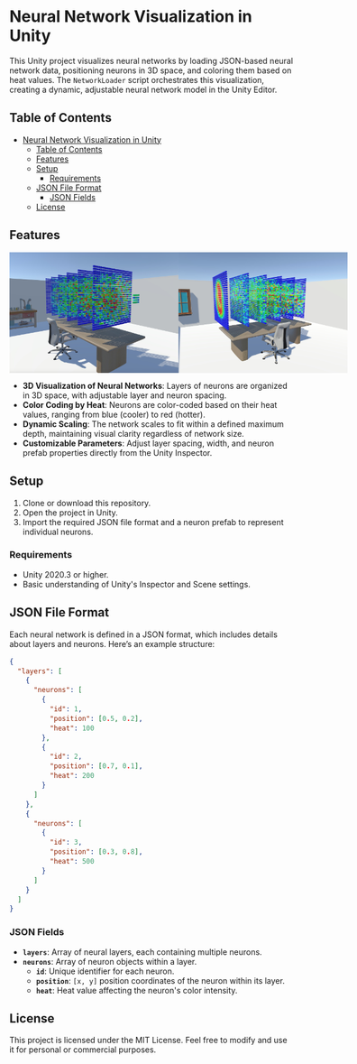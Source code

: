 # Neural Network Visualization in Unity

This Unity project visualizes neural networks by loading JSON-based neural network data, positioning neurons in 3D space, and coloring them based on heat values. The `NetworkLoader` script orchestrates this visualization, creating a dynamic, adjustable neural network model in the Unity Editor.

## Table of Contents

- [Neural Network Visualization in Unity](#neural-network-visualization-in-unity)
  - [Table of Contents](#table-of-contents)
  - [Features](#features)
  - [Setup](#setup)
    - [Requirements](#requirements)
  - [JSON File Format](#json-file-format)
    - [JSON Fields](#json-fields)
  - [License](#license)

## Features

<div style="display: flex; justify-content: space-around;">
    <img src="Images/Screenshot_1.jpeg" alt="Image 1" width="300"/>
    <img src="Images/Screenshot_2.jpeg" alt="Image 2" width="300"/>
</div>


- **3D Visualization of Neural Networks**: Layers of neurons are organized in 3D space, with adjustable layer and neuron spacing.
- **Color Coding by Heat**: Neurons are color-coded based on their heat values, ranging from blue (cooler) to red (hotter).
- **Dynamic Scaling**: The network scales to fit within a defined maximum depth, maintaining visual clarity regardless of network size.
- **Customizable Parameters**: Adjust layer spacing, width, and neuron prefab properties directly from the Unity Inspector.

## Setup

1. Clone or download this repository.
2. Open the project in Unity.
3. Import the required JSON file format and a neuron prefab to represent individual neurons.

### Requirements

- Unity 2020.3 or higher.
- Basic understanding of Unity's Inspector and Scene settings.

## JSON File Format

Each neural network is defined in a JSON format, which includes details about layers and neurons. Here’s an example structure:

```json
{
  "layers": [
    {
      "neurons": [
        {
          "id": 1,
          "position": [0.5, 0.2],
          "heat": 100
        },
        {
          "id": 2,
          "position": [0.7, 0.1],
          "heat": 200
        }
      ]
    },
    {
      "neurons": [
        {
          "id": 3,
          "position": [0.3, 0.8],
          "heat": 500
        }
      ]
    }
  ]
}
```

### JSON Fields

- **`layers`**: Array of neural layers, each containing multiple neurons.
- **`neurons`**: Array of neuron objects within a layer.
  - **`id`**: Unique identifier for each neuron.
  - **`position`**: `[x, y]` position coordinates of the neuron within its layer.
  - **`heat`**: Heat value affecting the neuron's color intensity.

## License

This project is licensed under the MIT License. Feel free to modify and use it for personal or commercial purposes.